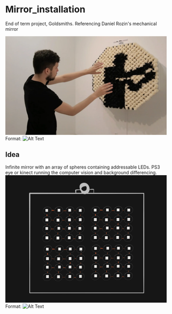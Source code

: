 # Mirror_installation
End of term project, Goldsmiths.
Referencing Daniel Rozin's mechanical mirror

![GitHub Logo](/images/mech_mirrors.png)
Format: ![Alt Text](url)

## Idea
Infinite mirror with an array of spheres containing addressable LEDs.
PS3 eye or kinect running the computer vision and background differencing.
![GitHub Logo](/images/mirror_sketch.jpg)
Format: ![Alt Text](url)
